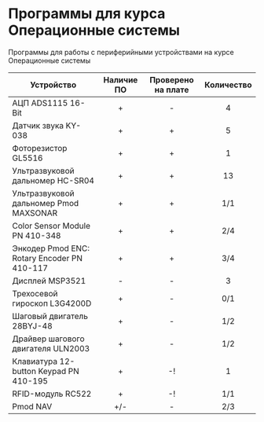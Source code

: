 # Программы для курса Операционные системы

Программы для работы с периферийными устройствами на курсе Операционные системы

| Устройство  | Наличие  ПО | Проверено на плате | Количество |
| ------------- | :---: | :---: | :---: |
| АЦП ADS1115 16-Bit | + | - | 4 |
| Датчик звука KY-038  | + | + | 5 |
| Фоторезистор GL5516  | + | + | 1 |
| Ультразвуковой дальномер HC-SR04  | + | + | 13 |
| Ультразвуковой дальномер Pmod MAXSONAR  | + | + | 1/1 |
| Color Sensor Module PN 410-348  | + | + | 2/4 |
| Энкодер Pmod ENC: Rotary Encoder PN 410-117  | + | + | 3/4 |
| Дисплей MSP3521  | - | - | 3 |
| Трехосевой гироскоп L3G4200D  | + | - | 0/1 |
| Шаговый двигатель 28BYJ-48  | + | - | 1/2 |
| Драйвер шагового двигателя ULN2003  | + | - | 1/2 |
| Клавиатура 12-button Keypad PN 410-195  | + | -! | 1 |
| RFID-модуль RC522  | + | -! | 1/1 |
| Pmod NAV  | +/- | - | 2/3 |